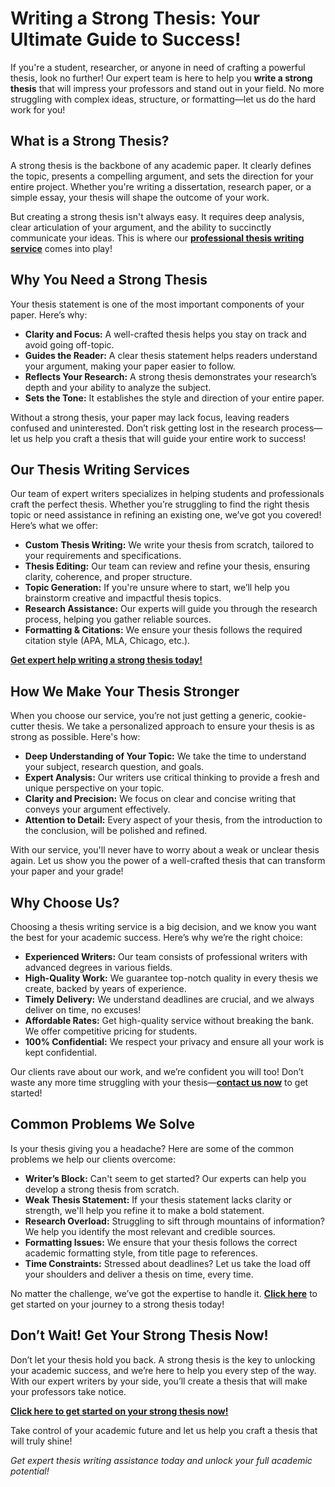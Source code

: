 # Writing a Strong Thesis: Your Ultimate Guide to Success!

If you're a student, researcher, or anyone in need of crafting a powerful thesis, look no further! Our expert team is here to help you **write a strong thesis** that will impress your professors and stand out in your field. No more struggling with complex ideas, structure, or formatting—let us do the hard work for you!

## What is a Strong Thesis?

A strong thesis is the backbone of any academic paper. It clearly defines the topic, presents a compelling argument, and sets the direction for your entire project. Whether you're writing a dissertation, research paper, or a simple essay, your thesis will shape the outcome of your work.

But creating a strong thesis isn't always easy. It requires deep analysis, clear articulation of your argument, and the ability to succinctly communicate your ideas. This is where our [**professional thesis writing service**](https://tinyurl.com/topessay?keyword=writing+a+strong+thesis) comes into play!

## Why You Need a Strong Thesis

Your thesis statement is one of the most important components of your paper. Here’s why:

- **Clarity and Focus:** A well-crafted thesis helps you stay on track and avoid going off-topic.
- **Guides the Reader:** A clear thesis statement helps readers understand your argument, making your paper easier to follow.
- **Reflects Your Research:** A strong thesis demonstrates your research’s depth and your ability to analyze the subject.
- **Sets the Tone:** It establishes the style and direction of your entire paper.

Without a strong thesis, your paper may lack focus, leaving readers confused and uninterested. Don’t risk getting lost in the research process—let us help you craft a thesis that will guide your entire work to success!

## Our Thesis Writing Services

Our team of expert writers specializes in helping students and professionals craft the perfect thesis. Whether you’re struggling to find the right thesis topic or need assistance in refining an existing one, we’ve got you covered! Here’s what we offer:

- **Custom Thesis Writing:** We write your thesis from scratch, tailored to your requirements and specifications.
- **Thesis Editing:** Our team can review and refine your thesis, ensuring clarity, coherence, and proper structure.
- **Topic Generation:** If you're unsure where to start, we’ll help you brainstorm creative and impactful thesis topics.
- **Research Assistance:** Our experts will guide you through the research process, helping you gather reliable sources.
- **Formatting & Citations:** We ensure your thesis follows the required citation style (APA, MLA, Chicago, etc.).

[**Get expert help writing a strong thesis today!**](https://tinyurl.com/topessay?keyword=writing+a+strong+thesis)

## How We Make Your Thesis Stronger

When you choose our service, you’re not just getting a generic, cookie-cutter thesis. We take a personalized approach to ensure your thesis is as strong as possible. Here's how:

- **Deep Understanding of Your Topic:** We take the time to understand your subject, research question, and goals.
- **Expert Analysis:** Our writers use critical thinking to provide a fresh and unique perspective on your topic.
- **Clarity and Precision:** We focus on clear and concise writing that conveys your argument effectively.
- **Attention to Detail:** Every aspect of your thesis, from the introduction to the conclusion, will be polished and refined.

With our service, you'll never have to worry about a weak or unclear thesis again. Let us show you the power of a well-crafted thesis that can transform your paper and your grade!

## Why Choose Us?

Choosing a thesis writing service is a big decision, and we know you want the best for your academic success. Here’s why we’re the right choice:

- **Experienced Writers:** Our team consists of professional writers with advanced degrees in various fields.
- **High-Quality Work:** We guarantee top-notch quality in every thesis we create, backed by years of experience.
- **Timely Delivery:** We understand deadlines are crucial, and we always deliver on time, no excuses!
- **Affordable Rates:** Get high-quality service without breaking the bank. We offer competitive pricing for students.
- **100% Confidential:** We respect your privacy and ensure all your work is kept confidential.

Our clients rave about our work, and we’re confident you will too! Don’t waste any more time struggling with your thesis—[**contact us now**](https://tinyurl.com/topessay?keyword=writing+a+strong+thesis) to get started!

## Common Problems We Solve

Is your thesis giving you a headache? Here are some of the common problems we help our clients overcome:

- **Writer’s Block:** Can't seem to get started? Our experts can help you develop a strong thesis from scratch.
- **Weak Thesis Statement:** If your thesis statement lacks clarity or strength, we'll help you refine it to make a bold statement.
- **Research Overload:** Struggling to sift through mountains of information? We help you identify the most relevant and credible sources.
- **Formatting Issues:** We ensure that your thesis follows the correct academic formatting style, from title page to references.
- **Time Constraints:** Stressed about deadlines? Let us take the load off your shoulders and deliver a thesis on time, every time.

No matter the challenge, we’ve got the expertise to handle it. [**Click here**](https://tinyurl.com/topessay?keyword=writing+a+strong+thesis) to get started on your journey to a strong thesis today!

## Don’t Wait! Get Your Strong Thesis Now!

Don’t let your thesis hold you back. A strong thesis is the key to unlocking your academic success, and we’re here to help you every step of the way. With our expert writers by your side, you’ll create a thesis that will make your professors take notice.

[**Click here to get started on your strong thesis now!**](https://tinyurl.com/topessay?keyword=writing+a+strong+thesis)

Take control of your academic future and let us help you craft a thesis that will truly shine!

_Get expert thesis writing assistance today and unlock your full academic potential!_
